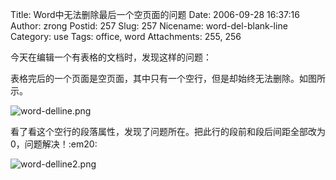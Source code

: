 Title: Word中无法删除最后一个空页面的问题
Date: 2006-09-28 16:37:16
Author: zrong
Postid: 257
Slug: 257
Nicename: word-del-blank-line
Category: use
Tags: office, word
Attachments: 255, 256

今天在编辑一个有表格的文档时，发现这样的问题：

表格完后的一个页面是空页面，其中只有一个空行，但是却始终无法删除。如图所示。

![word-delline.png](/wp-content/uploads/2006/09/word-delline.png)

看了看这个空行的段落属性，发现了问题所在。把此行的段前和段后间距全部改为0，问题解决！:em20:

![word-delline2.png](/wp-content/uploads/2006/09/word-delline2.png)

